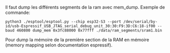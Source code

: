 Il faut dump les différents segments de la ram avec mem_dump. Exemple de commande:

`python3 ./esptool/esptool.py --chip esp32-S3 --port /dev/serial/by-id/usb-Espressif_USB_JTAG_serial_debug_unit_30:30:F9:3D:C6:18-if00 --baud 460800 dump_mem 0x3fc88000 0x77fff ./data/ram_segments/sram1.bin`

Pour dump la mémoire  de la première section de la RAM en mémoire (memory mapping selon documentation espressif).
